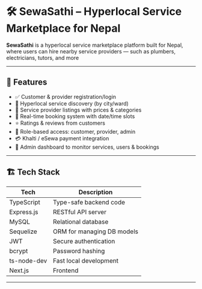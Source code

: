 
# 🛠️ SewaSathi – Hyperlocal Service Marketplace for Nepal

**SewaSathi** is a hyperlocal service marketplace platform built for Nepal, where users can hire nearby service providers 
— such as plumbers, electricians, tutors, and more

---

## 📌 Features

- ✅ Customer & provider registration/login
- 📍 Hyperlocal service discovery (by city/ward)
- 💼 Service provider listings with prices & categories
- 📅 Real-time booking system with date/time slots
- ⭐ Ratings & reviews from customers
- 🔐 Role-based access: customer, provider, admin
- 💳 Khalti / eSewa payment integration 
- 🧾 Admin dashboard to monitor services, users & bookings

---

## 🏗️ Tech Stack

| Tech       | Description                        |
|------------|------------------------------------|
| TypeScript | Type-safe backend code             |
| Express.js | RESTful API server                 |
| MySQL      | Relational database                |
| Sequelize  | ORM for managing DB models         |
| JWT        | Secure authentication              |
| bcrypt     | Password hashing                   |
| ts-node-dev| Fast local development             |
| Next.js    | Frontend                           |

---



